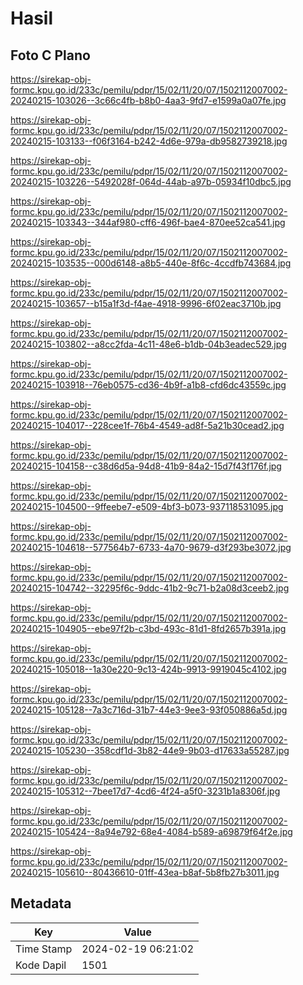 # Hasil

## Foto C Plano

https://sirekap-obj-formc.kpu.go.id/233c/pemilu/pdpr/15/02/11/20/07/1502112007002-20240215-103026--3c66c4fb-b8b0-4aa3-9fd7-e1599a0a07fe.jpg

https://sirekap-obj-formc.kpu.go.id/233c/pemilu/pdpr/15/02/11/20/07/1502112007002-20240215-103133--f06f3164-b242-4d6e-979a-db9582739218.jpg

https://sirekap-obj-formc.kpu.go.id/233c/pemilu/pdpr/15/02/11/20/07/1502112007002-20240215-103226--5492028f-064d-44ab-a97b-05934f10dbc5.jpg

https://sirekap-obj-formc.kpu.go.id/233c/pemilu/pdpr/15/02/11/20/07/1502112007002-20240215-103343--344af980-cff6-496f-bae4-870ee52ca541.jpg

https://sirekap-obj-formc.kpu.go.id/233c/pemilu/pdpr/15/02/11/20/07/1502112007002-20240215-103535--000d6148-a8b5-440e-8f6c-4ccdfb743684.jpg

https://sirekap-obj-formc.kpu.go.id/233c/pemilu/pdpr/15/02/11/20/07/1502112007002-20240215-103657--b15a1f3d-f4ae-4918-9996-6f02eac3710b.jpg

https://sirekap-obj-formc.kpu.go.id/233c/pemilu/pdpr/15/02/11/20/07/1502112007002-20240215-103802--a8cc2fda-4c11-48e6-b1db-04b3eadec529.jpg

https://sirekap-obj-formc.kpu.go.id/233c/pemilu/pdpr/15/02/11/20/07/1502112007002-20240215-103918--76eb0575-cd36-4b9f-a1b8-cfd6dc43559c.jpg

https://sirekap-obj-formc.kpu.go.id/233c/pemilu/pdpr/15/02/11/20/07/1502112007002-20240215-104017--228cee1f-76b4-4549-ad8f-5a21b30cead2.jpg

https://sirekap-obj-formc.kpu.go.id/233c/pemilu/pdpr/15/02/11/20/07/1502112007002-20240215-104158--c38d6d5a-94d8-41b9-84a2-15d7f43f176f.jpg

https://sirekap-obj-formc.kpu.go.id/233c/pemilu/pdpr/15/02/11/20/07/1502112007002-20240215-104500--9ffeebe7-e509-4bf3-b073-937118531095.jpg

https://sirekap-obj-formc.kpu.go.id/233c/pemilu/pdpr/15/02/11/20/07/1502112007002-20240215-104618--577564b7-6733-4a70-9679-d3f293be3072.jpg

https://sirekap-obj-formc.kpu.go.id/233c/pemilu/pdpr/15/02/11/20/07/1502112007002-20240215-104742--32295f6c-9ddc-41b2-9c71-b2a08d3ceeb2.jpg

https://sirekap-obj-formc.kpu.go.id/233c/pemilu/pdpr/15/02/11/20/07/1502112007002-20240215-104905--ebe97f2b-c3bd-493c-81d1-8fd2657b391a.jpg

https://sirekap-obj-formc.kpu.go.id/233c/pemilu/pdpr/15/02/11/20/07/1502112007002-20240215-105018--1a30e220-9c13-424b-9913-9919045c4102.jpg

https://sirekap-obj-formc.kpu.go.id/233c/pemilu/pdpr/15/02/11/20/07/1502112007002-20240215-105128--7a3c716d-31b7-44e3-9ee3-93f050886a5d.jpg

https://sirekap-obj-formc.kpu.go.id/233c/pemilu/pdpr/15/02/11/20/07/1502112007002-20240215-105230--358cdf1d-3b82-44e9-9b03-d17633a55287.jpg

https://sirekap-obj-formc.kpu.go.id/233c/pemilu/pdpr/15/02/11/20/07/1502112007002-20240215-105312--7bee17d7-4cd6-4f24-a5f0-3231b1a8306f.jpg

https://sirekap-obj-formc.kpu.go.id/233c/pemilu/pdpr/15/02/11/20/07/1502112007002-20240215-105424--8a94e792-68e4-4084-b589-a69879f64f2e.jpg

https://sirekap-obj-formc.kpu.go.id/233c/pemilu/pdpr/15/02/11/20/07/1502112007002-20240215-105610--80436610-01ff-43ea-b8af-5b8fb27b3011.jpg


## Metadata

| Key        | Value               |
| ---------- | ------------------- |
| Time Stamp | 2024-02-19 06:21:02 |
| Kode Dapil | 1501                |



